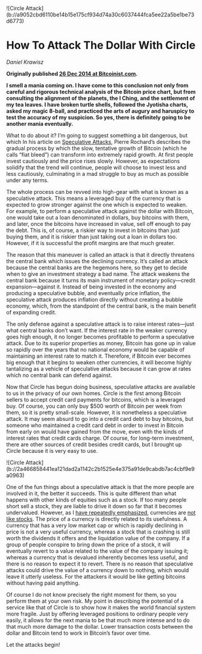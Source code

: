 <div class="my-4 text-center">![Circle Attack](b://a9052cbd6110be14b15e175cf934d74a30c6037444fca5ee22a5be1be73d6773)</div>

# How To Attack The Dollar With Circle

_Daniel Krawisz_

**Originally published [26 Dec 2014 at Bitcoinist.com](https://bitcoinist.com/attack-dollar-circle/).**

**I smell a mania coming on. I have come to this conclusion not only from careful and rigorous technical analysis of the Bitcoin price chart, but from consulting the alignment of the planets, the I Ching, and the settlement of my tea leaves. I have broken turtle shells, followed the Jyotisha charts, asked my magic 8-ball, and practiced the arts of augury and haruspicy to test the accuracy of my suspicion. So yes, there is definitely going to be another mania eventually.**

What to do about it? I’m going to suggest something a bit dangerous, but which In his article on [Speculative Attacks](https://nakamotoinstitute.org/mempool/speculative-attack/), Pierre Rochard’s describes the gradual process by which the slow, tentative growth of Bitcoin (which he calls “fiat bleed”) can transform into extremely rapid growth. At first people invest cautiously and the price rises slowly. However, as expectations solidify that the trend will continue, people will choose to invest less and less cautiously, culminating in a mad struggle to buy as much as possible under any terms.

The whole process can be revved into high-gear with what is known as a speculative attack. This means a leveraged buy of the currency that is expected to grow stronger against the one which is expected to weaken. For example, to perform a speculative attack against the dollar with Bitcoin, one would take out a loan denominated in dollars, buy bitcoins with them, and later, once the bitcoins have increased in value, sell off enough to pay the debt. This is, of course, a riskier way to invest in bitcoins than just buying them, and it is riskier than just taking out a loan in dollars too. However, if it is successful the profit margins are that much greater.

The reason that this maneuver is called an attack is that it directly threatens the central bank which issues the declining currency. It’s called an attack because the central banks are the hegemons here, so they get to decide when to give an investment strategy a bad name. The attack weakens the central bank because it turns its main instrument of monetary policy—credit expansion—against it. Instead of being invested in the economy and producing a speculative bubble, and eventually price inflation, the speculative attack produces inflation directly without creating a bubble economy, which, from the standpoint of the central bank, is the main benefit of expanding credit.

The only defense against a speculative attack is to raise interest rates—just what central banks don’t want. If the interest rate in the weaker currency goes high enough, it no longer becomes profitable to perform a speculative attack. Due to its superior properties as money, Bitcoin has gone up in value so rapidly over the years that no national economy would be capable of maintaining an interest rate to match it. Therefore, if Bitcoin ever becomes big enough that it begins to weaken other currencies, it will become highly tantalizing as a vehicle of speculative attacks because it can grow at rates which no central bank can defend against.

Now that Circle has begun doing business, speculative attacks are available to us in the privacy of our own homes. Circle is the first among Bitcoin sellers to accept credit card payments for bitcoins, which is a leveraged buy. Of course, you can only buy $500 worth of Bitcoin per week from them, so it is pretty small-scale. However, it is nonetheless a speculative attack. It may seem absurd to go into a credit card debt to buy bitcoins, but someone who maintained a credit card debt in order to invest in Bitcoin from early on would have gained from the move, even with the kinds of interest rates that credit cards charge. Of course, for long-term investment, there are other sources of credit besides credit cards, but I brought up Circle because it is very easy to use.

<div class="my-4 text-center">![Circle Attack](b://2a466858441ea121dad2a1142c2b1525e4e375a91de9cabdb7ac4cbf9e9a0963)</div>

One of the fun things about a speculative attack is that the more people are involved in it, the better it succeeds. This is quite different than what happens with other kinds of equities such as a stock. If too many people short sell a stock, they are liable to drive it down so far that it becomes undervalued. However, as I [have repeatedly emphasized](b://3e2027cf4295fd37ac6cc86306bc820251d8eb3e12cf2e6be74b65c83e571af8), currencies are [not like stocks](b://99e32c72abf9ebd42785f01e716d01a4ad01e496589e74214e92754241d4c93f). The price of a currency is directly related to its usefulness. A currency that has a very low market cap or which is rapidly declining in price is not a very useful currency, whereas a stock that is crashing is still worth the dividends it offers and the liquidation value of the company. If a group of people conspire to bring down the price of a stock, it will eventually revert to a value related to the value of the company issuing it; whereas a currency that is devalued inherently becomes less useful, and there is no reason to expect it to revert. There is no reason that speculative attacks could drive the value of a currency down to nothing, which would leave it utterly useless. For the attackers it would be like getting bitcoins without having paid anything.

Of course I do not know precisely the right moment for them, so you perform them at your own risk. My point in describing the potential of a service like that of Circle is to show how it makes the world financial system more fragile. Just by offering leveraged positions to ordinary people very easily, it allows for the next mania to be that much more intense and to do that much more damage to the dollar. Lower transaction costs between the dollar and Bitcoin tend to work in Bitcoin’s favor over time.

Let the attacks begin!
